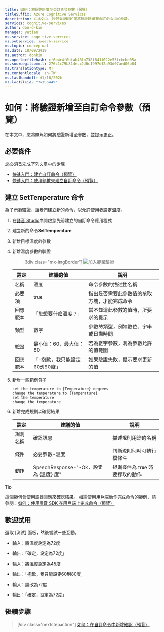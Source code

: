 ```yaml
---
title: 如何：將驗證新增至自訂命令參數（預覽）
titleSuffix: Azure Cognitive Services
description: 在本文中，我們會說明如何將驗證新增至自訂命令中的參數。
services: cognitive-services
author: don-d-kim
manager: yetian
ms.service: cognitive-services
ms.subservice: speech-service
ms.topic: conceptual
ms.date: 10/09/2019
ms.author: donkim
ms.openlocfilehash: cf6e4e4f0bfab43fb738f8415022e55fcbcbd05a
ms.sourcegitcommit: 276c1c79b814ecc9d6c1997d92a93d07aed06b84
ms.translationtype: MT
ms.contentlocale: zh-TW
ms.lasthandoff: 01/16/2020
ms.locfileid: "76156449"
---
```

# <a name="how-to-add-validations-to-custom-command-parameters-preview"></a>如何：將驗證新增至自訂命令參數（預覽）

在本文中，您將瞭解如何將驗證新增至參數，並提示更正。

## <a name="prerequisites"></a>必要條件

您必須已完成下列文章中的步驟：

- [快速入門：建立自訂命令（預覽）](./quickstart-custom-speech-commands-create-new.md)
- [快速入門：使用參數來建立自訂命令（預覽）](./quickstart-custom-speech-commands-create-parameters.md)

## <a name="create-a-settemperature-command"></a>建立 SetTemperature 命令

為了示範驗證，讓我們建立新的命令，以允許使用者設定溫度。

1. 在[語音 Studio](https://speech.microsoft.com/)中開啟您先前建立的自訂命令應用程式
1. 建立新的命令**SetTemperature**
1. 新增目標溫度的參數
1. 新增溫度參數的驗證
   > [!div class="mx-imgBorder"]
   > ![加入範圍驗證](media/custom-speech-commands/validations-add-temperature.png)

   | 設定           | 建議的值                                          | 說明                                                                                      |
   | ----------------- | -------------------------------------------------------- | ------------------------------------------------------------------------------------------------ |
   | 名稱              | 溫度                                              | 命令參數的描述性名稱                                                    |
   | 必要項          | true                                                     | 指出是否需要此參數值的核取方塊，才能完成命令 |
   | 回應範本 | 「您想要什麼溫度？」                     | 當不知道此參數的值時，所要求的提示                              |
   | 類型              | 數字                                                   | 參數的類型，例如數位、字串或日期時間                                      |
   | 驗證        | 最小值：60，最大值：80                             | 若為數字參數，則為參數允許的值範圍                             |
   | 回應範本 | 「-抱歉，我只能設定60到80度」      | 如果驗證失敗，提示要求更新的值                                       |

1. 新增一些範例句子

   ```
   set the temperature to {Temperature} degrees
   change the temperature to {Temperature}
   set the temperature
   change the temperature
   ```

1. 新增完成規則以確認結果

   | 設定    | 建議的值                                           | 說明                                        |
   | ---------- | --------------------------------------------------------- | -------------------------------------------------- |
   | 規則名稱  | 確認訊息                                      | 描述規則用途的名稱          |
   | 條件 | 必要參數-溫度                          | 判斷規則何時可執行檔條件    |
   | 動作    | SpeechResponse-"-Ok，設定為 {溫度} 度" | 規則條件為 true 時要採取的動作 |

> [!TIP]
> 這個範例會使用語音回應來確認結果。 如需使用用戶端動作完成命令的範例，請參閱：[如何：使用語音 SDK 在用戶端上完成命令（預覽）](./how-to-custom-speech-commands-fulfill-sdk.md)

## <a name="try-it-out"></a>歡迎試用

選取 [測試] 面板，然後嘗試一些互動。

- 輸入：將溫度設定為72度
- 輸出：「確定，設定為72度」

- 輸入：將溫度設定為45度
- 輸出：「抱歉，我只能設定60到80度」
- 輸入：請改為72度
- 輸出：「確定，設定為72度」

## <a name="next-steps"></a>後續步驟

> [!div class="nextstepaction"]
> [如何：在自訂命令中新增確認（預覽）](./how-to-custom-speech-commands-confirmations.md)
